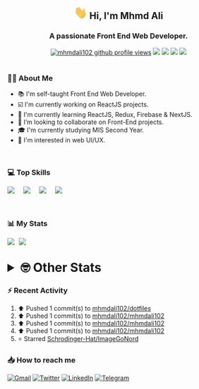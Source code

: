 <h2 align="center"><img src="./Hi.gif" width="30px" height="30px"> Hi, I'm Mhmd Ali</h2>

<h3 align="center">A passionate Front End Web Developer.</h3>

<div align="center">
  <a href="#"><img src="https://komarev.com/ghpvc/?username=mhmdali102&style=for-the-badge&logo=" alt="mhmdali102 github profile views" /></a>
  <a href="https://www.linux.org"><img src="https://img.shields.io/badge/OS-Linux-e06c75?style=for-the-badge&logo=linux" /></a>
	<a href="https://archlinux.org"><img src="https://img.shields.io/badge/DISTRO-Arch-56b6c2?style=for-the-badge&logo=arch-linux" /></a>
	<a href="https://dwm.suckless.org"><img src="https://img.shields.io/badge/WM-DWM-005577?style=for-the-badge&logo=dwm" /></a>
	<a href="https://neovim.io"><img src="https://img.shields.io/badge/IDE-Neovim-98c379?style=for-the-badge&logo=neovim" /></a>
</div>

<br>

### :man_technologist: About Me

- :books: I'm self-taught Front End Web Developer.
- :ballot_box_with_check: I'm currently working on ReactJS projects.
- :dart: I'm currently learning ReactJS, Redux, Firebase & NextJS.
- :eyes: I’m looking to collaborate on Front-End projects.
- :mortar_board: I'm currently studying MIS Second Year.
- :art: I'm interested in web UI/UX.

<br>

### :computer: Top Skills

<div style="display:flex;">
<img width ='36px' src ='https://raw.githubusercontent.com/rahulbanerjee26/githubAboutMeGenerator/main/icons/html.svg' />
<img width ='36px' src ='https://raw.githubusercontent.com/rahulbanerjee26/githubAboutMeGenerator/main/icons/css.svg' />
<img width ='36px' src ='https://raw.githubusercontent.com/rahulbanerjee26/githubAboutMeGenerator/main/icons/javascript.svg' />
<img width ='36px' src ='https://raw.githubusercontent.com/rahulbanerjee26/githubAboutMeGenerator/main/icons/reactjs.svg' />
</div>

<br>
<br>

### :bar_chart: My Stats

<img src="https://github-readme-stats.vercel.app/api?username=mhmdali102&show_icons=true&locale=en" width="49%" /><span style="display:inline-block;width:2%"></span><img src="https://github-readme-streak-stats.herokuapp.com/?user=mhmdali102&" width="49%" />

<br>

<details>
<summary style="font-size: 1.75rem; font-weight: bold;"><strong style="font-size: 1.75rem; font-weight: bold;"> 🤓 Other Stats </strong></summary>
<br>

<!--START_SECTION:waka-->
![Lines of code](https://img.shields.io/badge/From%20Hello%20World%20I%27ve%20Written-233%20Thousand%20lines%20of%20code-blue)

**🐱 My GitHub Data** 

> 🏆 691 Contributions in the Year 2022
 > 
> 📦 331.8 kB Used in GitHub's Storage 
 > 
> 💼 Opted to Hire
 > 
> 📜 18 Public Repositories 
 > 
> 🔑 6 Private Repositories  
 > 
**I'm a Night 🦉** 

```text
🌞 Morning    82 commits     ██░░░░░░░░░░░░░░░░░░░░░░░   9.7% 
🌆 Daytime    178 commits    █████░░░░░░░░░░░░░░░░░░░░   21.07% 
🌃 Evening    360 commits    ██████████░░░░░░░░░░░░░░░   42.6% 
🌙 Night      225 commits    ██████░░░░░░░░░░░░░░░░░░░   26.63%

```
📅 **I'm Most Productive on Monday** 

```text
Monday       171 commits    █████░░░░░░░░░░░░░░░░░░░░   20.24% 
Tuesday      104 commits    ███░░░░░░░░░░░░░░░░░░░░░░   12.31% 
Wednesday    102 commits    ███░░░░░░░░░░░░░░░░░░░░░░   12.07% 
Thursday     90 commits     ██░░░░░░░░░░░░░░░░░░░░░░░   10.65% 
Friday       94 commits     ██░░░░░░░░░░░░░░░░░░░░░░░   11.12% 
Saturday     133 commits    ████░░░░░░░░░░░░░░░░░░░░░   15.74% 
Sunday       151 commits    ████░░░░░░░░░░░░░░░░░░░░░   17.87%

```


📊 **This Week I Spent My Time On** 

```text
⌚︎ Time Zone: Asia/Beirut

💬 Programming Languages: 
TypeScript               27 hrs 27 mins      ███████████████████░░░░░░   75.89% 
JavaScript               3 hrs 53 mins       ██░░░░░░░░░░░░░░░░░░░░░░░   10.74% 
CSS                      1 hr 43 mins        █░░░░░░░░░░░░░░░░░░░░░░░░   4.74% 
Other                    1 hr 7 mins         ░░░░░░░░░░░░░░░░░░░░░░░░░   3.11% 
JSON                     23 mins             ░░░░░░░░░░░░░░░░░░░░░░░░░   1.09%

🔥 Editors: 
Neovim                   36 hrs 11 mins      █████████████████████████   100.0%

🐱‍💻 Projects: 
canadiansouq.com         30 hrs 33 mins      █████████████████████░░░░   84.45% 
mhmdali102               2 hrs 20 mins       █░░░░░░░░░░░░░░░░░░░░░░░░   6.48% 
oldcanadiansouq          2 hrs 9 mins        █░░░░░░░░░░░░░░░░░░░░░░░░   5.96% 
NextJS                   33 mins             ░░░░░░░░░░░░░░░░░░░░░░░░░   1.55% 
LebaneseLiraBot          19 mins             ░░░░░░░░░░░░░░░░░░░░░░░░░   0.91%

💻 Operating System: 
Linux                    36 hrs 11 mins      █████████████████████████   100.0%

```

**I Mostly Code in JavaScript** 

```text
JavaScript               11 repos            █████████████░░░░░░░░░░░░   52.38% 
Python                   3 repos             ███░░░░░░░░░░░░░░░░░░░░░░   14.29% 
HTML                     1 repo              █░░░░░░░░░░░░░░░░░░░░░░░░   4.76% 
PHP                      1 repo              █░░░░░░░░░░░░░░░░░░░░░░░░   4.76% 
CSS                      1 repo              █░░░░░░░░░░░░░░░░░░░░░░░░   4.76%

```



 Last Updated on 30/08/2022 18:47:30 UTC
<!--END_SECTION:waka-->

</details>

### :zap: Recent Activity

<!--RECENT_ACTIVITY:start-->
1. ⬆️ Pushed 1 commit(s) to [mhmdali102/dotfiles](https://github.com/mhmdali102/dotfiles)
2. ⬆️ Pushed 1 commit(s) to [mhmdali102/mhmdali102](https://github.com/mhmdali102/mhmdali102)
3. ⬆️ Pushed 1 commit(s) to [mhmdali102/mhmdali102](https://github.com/mhmdali102/mhmdali102)
4. ⬆️ Pushed 1 commit(s) to [mhmdali102/mhmdali102](https://github.com/mhmdali102/mhmdali102)
5. ⭐ Starred [Schrodinger-Hat/ImageGoNord](https://github.com/Schrodinger-Hat/ImageGoNord)
<!--RECENT_ACTIVITY:end-->

### :inbox_tray: How to reach me

[![Gmail](https://img.shields.io/badge/Gmail-D14836?style=for-the-badge&logo=gmail&logoColor=white)](mailto:mhmdalihsen102@gmail.com)
[![Twitter](https://img.shields.io/badge/Twitter-1DA1F2?style=for-the-badge&logo=twitter&logoColor=white)](https://twitter.com/MhmdAliHsen)
[![LinkedIn](https://img.shields.io/badge/LinkedIn-0077B5?style=for-the-badge&logo=linkedin&logoColor=white)](https://www.linkedin.com/in/mhmd-ali-hsen-66b0671b7/)
[![Telegram](https://img.shields.io/badge/Telegram-2CA5E0?style=for-the-badge&logo=telegram&logoColor=white&bgColor=black)](https://t.me/mhmdalihsen)
